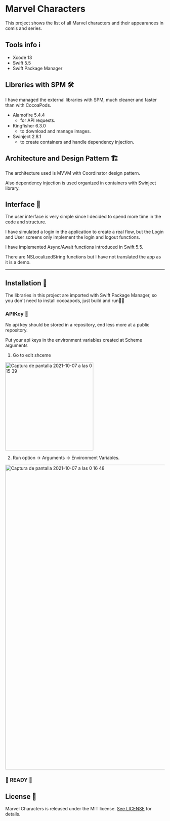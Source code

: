 # Marvel Characters

This project shows the list of all Marvel characters and their appearances in comis and series.

## Tools info ℹ️

- Xcode 13
- Swift 5.5
- Swift Package Manager

## Libreries with SPM 🛠️
I have managed the external libraries with SPM, much cleaner and faster than with CocoaPods.
- Alamofire 5.4.4
  - for API requests.
- Kingfisher 6.3.0
  - to download and manage images.
- Swinject 2.8.1
  - to create containers and handle dependency injection.

## Architecture and Design Pattern 🏗

The architecture used is MVVM with Coordinator design pattern.

Also dependency injection is used organized in containers with Swinject library.


## Interface 📱

The user interface is very simple since I decided to spend more time in the code and structure.

I have simulated a login in the application to create a real flow, but the Login and User screens only implement the login and logout functions.

I have implemented Async/Await functions introduced in Swift 5.5.

There are NSLocalizedString functions but I have not translated the app as it is a demo.


- - - -

## Installation 🔧

The libraries in this project are imported with Swift Package Manager, so you don't need to install cocoapods, just build and run👨‍💻

### APIKey 🔑
No api key should be stored in a repository, end less more at a public repository.

Put your api keys in the environment variables created at Scheme arguments

1.  Go to edit shceme 
<img width="278" alt="Captura de pantalla 2021-10-07 a las 0 15 39" src="https://user-images.githubusercontent.com/22205213/136291463-677cffff-71f3-456c-b069-4841f9aca9ce.png">


2. Run option -> Arguments -> Environment Variables.
<img width="960" alt="Captura de pantalla 2021-10-07 a las 0 16 48" src="https://user-images.githubusercontent.com/22205213/136291774-d90ef207-c568-4b46-b144-6c2a819b2b2d.png">

### 🚀 READY 🚀

## License 📙
Marvel Characters is released under the MIT license. [See LICENSE](https://github.com/DanDeveloperSpain/MarvelCharacters/blob/dev/LICENSE "See LICENSE title") for details.
